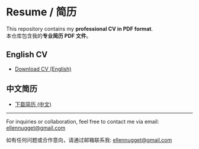 # Resume / 简历

This repository contains my **professional CV in PDF format**.  
本仓库包含我的**专业简历 PDF 文件**。

## English CV
- [Download CV (English)](https://github.com/ellennugget/Resume/blob/main/Ellen_CV_0915_English.pdf)

## 中文简历
- [下载简历 (中文)](https://github.com/ellennugget/Resume/blob/main/Ellen_CV_0915_%E4%B8%AD%E6%96%87.pdf)

---

For inquiries or collaboration, feel free to contact me via email: ellennugget@gmail.com

如有任何问题或合作意向，请通过邮箱联系我: ellennugget@gmail.com
